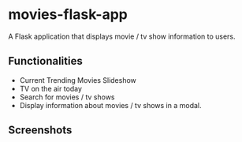 # movies-flask-app

A Flask application that displays movie / tv show information to users.

## Functionalities
- Current Trending Movies Slideshow
- TV on the air today
- Search for movies / tv shows
- Display information about movies / tv shows in a modal.

## Screenshots
